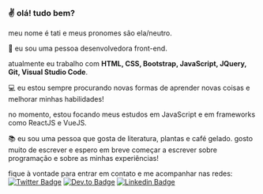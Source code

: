 ### :v: olá! tudo bem?

meu nome é tati e meus pronomes são ela/neutro.

:sunflower: eu sou uma pessoa desenvolvedora front-end.

atualmente eu trabalho com **HTML, CSS, Bootstrap, JavaScript, JQuery, Git, Visual Studio Code**.

:computer: eu estou sempre procurando novas formas de aprender novas coisas e melhorar minhas habilidades!

no momento, estou focando meus estudos em JavaScript e em frameworks como ReactJS e VueJS.

:books: eu sou uma pessoa que gosta de literatura, plantas e café gelado. gosto muito de escrever e espero em breve começar a escrever sobre programação e sobre as minhas experiências!

fique à vontade para entrar em contato e me acompanhar nas redes: [![Twitter Badge](https://img.shields.io/badge/-Twitter-blue?style=for-the-badge&logo=Twitter&logoColor=white&link=https://www.twitter.com/tatialveso/)](https://www.twitter.com/tatialveso/) [![Dev.to Badge](https://img.shields.io/badge/-DEV.TO-black?style=for-the-badge&logo=devto&logoColor=white&link=https://dev.to/tatialveso)](https://dev.to/tatialveso) [![Linkedin Badge](https://img.shields.io/badge/-LinkedIn-blue?style=for-the-badge&logo=Linkedin&logoColor=white&link=https://www.linkedin.com/in/tatialveso/)](https://www.linkedin.com/in/tatialveso/)

